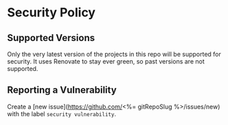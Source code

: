 # Security Policy

## Supported Versions

Only the very latest version of the projects in this repo will be supported for security. It uses Renovate to stay ever green, so past versions are not supported.

## Reporting a Vulnerability

Create a [new issue](https://github.com/<%= gitRepoSlug %>/issues/new) with the label `security vulnerability`.
